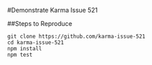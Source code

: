 #Demonstrate Karma Issue 521

##Steps to Reproduce
```
git clone https://github.com/karma-issue-521
cd karma-issue-521
npm install
npm test
```
